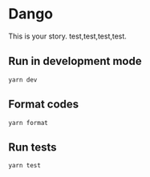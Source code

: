 # Dango

This is your story.
test,test,test,test.
## Run in development mode

```
yarn dev
```

## Format codes

```
yarn format
```

## Run tests

```
yarn test
```

